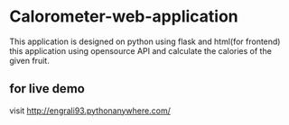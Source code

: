 # Calorometer-web-application
 
This application is designed on python using flask and html(for frontend)
this application using opensource API and calculate the calories of the given fruit.


## for live demo
visit http://engrali93.pythonanywhere.com/
